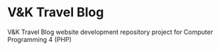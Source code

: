 # V&K Travel Blog
V&K Travel Blog website development repository project for Computer Programming 4 (PHP)
